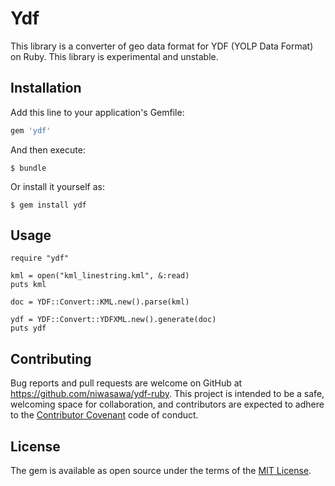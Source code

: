 # Ydf

This library is a converter of geo data format for YDF (YOLP Data Format) on Ruby. This library is experimental and unstable.

## Installation

Add this line to your application's Gemfile:

```ruby
gem 'ydf'
```

And then execute:

    $ bundle

Or install it yourself as:

    $ gem install ydf

## Usage

```
require "ydf"

kml = open("kml_linestring.kml", &:read)
puts kml

doc = YDF::Convert::KML.new().parse(kml)

ydf = YDF::Convert::YDFXML.new().generate(doc)
puts ydf
```

## Contributing

Bug reports and pull requests are welcome on GitHub at https://github.com/niwasawa/ydf-ruby. This project is intended to be a safe, welcoming space for collaboration, and contributors are expected to adhere to the [Contributor Covenant](http://contributor-covenant.org) code of conduct.


## License

The gem is available as open source under the terms of the [MIT License](http://opensource.org/licenses/MIT).


